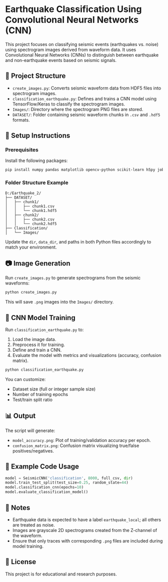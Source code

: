 # Earthquake Classification Using Convolutional Neural Networks (CNN)

This project focuses on classifying seismic events (earthquakes vs. noise) using spectrogram images derived from waveform data. It uses Convolutional Neural Networks (CNNs) to distinguish between earthquake and non-earthquake events based on seismic signals.

## 📁 Project Structure

- `create_images.py`: Converts seismic waveform data from HDF5 files into spectrogram images.
- `classification_earthquake.py`: Defines and trains a CNN model using TensorFlow/Keras to classify the spectrogram images.
- `Images/`: Directory where the spectrogram PNG files are stored.
- `DATASET/`: Folder containing seismic waveform chunks in `.csv` and `.hdf5` formats.

## 🔧 Setup Instructions

### Prerequisites

Install the following packages:

```bash
pip install numpy pandas matplotlib opencv-python scikit-learn h5py joblib tensorflow
```

### Folder Structure Example

```
D:/Earthquake_2/
├── DATASET/
│   ├── chunk1/
│   │   ├── chunk1.csv
│   │   └── chunk1.hdf5
│   ├── chunk2/
│   │   ├── chunk2.csv
│   │   └── chunk2.hdf5
├── Classification/
│   └── Images/
```

Update the `dir`, `data_dir`, and paths in both Python files accordingly to match your environment.

## 📷 Image Generation

Run `create_images.py` to generate spectrograms from the seismic waveforms:

```bash
python create_images.py
```

This will save `.png` images into the `Images/` directory.

## 🧠 CNN Model Training

Run `classification_earthquake.py` to:

1. Load the image data.
2. Preprocess it for training.
3. Define and train a CNN.
4. Evaluate the model with metrics and visualizations (accuracy, confusion matrix).

```bash
python classification_earthquake.py
```

You can customize:
- Dataset size (full or integer sample size)
- Number of training epochs
- Test/train split ratio

## 📊 Output

The script will generate:
- `model_accuracy.png`: Plot of training/validation accuracy per epoch.
- `confusion_matrix.png`: Confusion matrix visualizing true/false positives/negatives.

## 🧪 Example Code Usage

```python
model = SeismicCNN('classification', 8000, full_csv, dir)
model.train_test_split(test_size=0.25, random_state=44)
model.classification_cnn(epochs=10)
model.evaluate_classification_model()
```

## 📌 Notes

- Earthquake data is expected to have a label `earthquake_local`; all others are treated as noise.
- Images are grayscale 2D spectrograms created from the Z-channel of the waveform.
- Ensure that only traces with corresponding `.png` files are included during model training.

## 📄 License

This project is for educational and research purposes.
